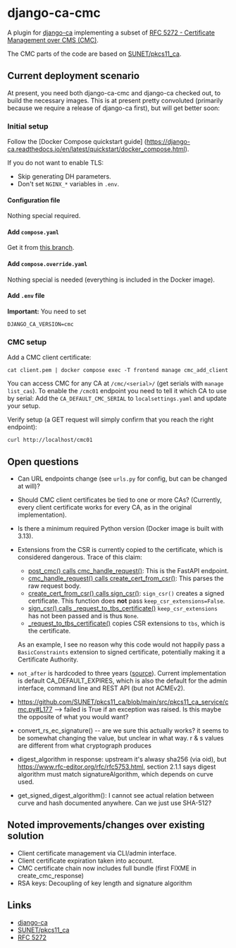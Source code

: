 # django-ca-cmc

A plugin for [django-ca](https://django-ca.readthedocs.io/) implementing a subset of
[RFC 5272 - Certificate Management over CMS (CMC)](https://www.rfc-editor.org/rfc/rfc5272).

The CMC parts of the code are based on [SUNET/pkcs11_ca](https://github.com/SUNET/pkcs11_ca).

## Current deployment scenario

At present, you need both django-ca-cmc and django-ca checked out, to build the necessary images.
This is at present pretty convoluted (primarily because we require a release of django-ca first),
but will get better soon:

### Initial setup

Follow the [Docker Compose quickstart guide]
(https://django-ca.readthedocs.io/en/latest/quickstart/docker_compose.html).

If you do not want to enable TLS:

* Skip generating DH parameters.
* Don't set `NGINX_*` variables in `.env`.

#### Configuration file

Nothing special required.

#### Add `compose.yaml`

Get it from [this branch](https://github.com/mathiasertl/django-ca/tree/feature/eu-0001-cmc-support).

#### Add `compose.override.yaml`

Nothing special is needed (everything is included in the Docker image).

#### Add `.env` file

**Important:** You need to set

```
DJANGO_CA_VERSION=cmc
```

### CMC setup

Add a CMC client certificate:

```
cat client.pem | docker compose exec -T frontend manage cmc_add_client 
```

You can access CMC for any CA at `/cmc/<serial>/` (get serials with `manage list_cas`). To enable the 
`/cmc01` endpoint you need to tell it which CA to use by serial: Add the  `CA_DEFAULT_CMC_SERIAL` to
`localsettings.yaml` and update your setup. 

Verify setup (a GET request will simply confirm that you reach the right endpoint):

```
curl http://localhost/cmc01
```

## Open questions

* Can URL endpoints change (see `urls.py` for config, but can be changed at will)?
* Should CMC client certificates be tied to one or more CAs?
  (Currently, every client certificate works for every CA, as in the original implementation).
* Is there a minimum required Python version (Docker image is built with 3.13).
* Extensions from the CSR is currently copied to the certificate, which is considered dangerous.
  Trace of this claim:
  * [post_cmc() calls cmc_handle_request()](https://github.com/SUNET/pkcs11_ca/blob/main/src/pkcs11_ca_service/main.py#L725):
    This is the FastAPI endpoint.
  * [cmc_handle_request() calls create_cert_from_csr()](https://github.com/SUNET/pkcs11_ca/blob/main/src/pkcs11_ca_service/cmc.py#L397):
    This parses the raw request body.
  * [create_cert_from_csr() calls sign_csr()](https://github.com/SUNET/pkcs11_ca/blob/main/src/pkcs11_ca_service/cmc.py#L86):
    `sign_csr()` creates a signed certificate. This function does **not** pass `keep_csr_extensions=False`.
  * [sign_csr() calls _request_to_tbs_certificate()](https://github.com/SUNET/python_x509_pkcs11/blob/main/src/python_x509_pkcs11/csr.py#L351)
    `keep_csr_extensions` has not been passed and is thus ``None``.
  * [_request_to_tbs_certificate()](https://github.com/SUNET/python_x509_pkcs11/blob/main/src/python_x509_pkcs11/csr.py#L65-L69)
    copies CSR extensions to `tbs`, which is the certificate.
  
  As an example, I see no reason why this code would not happily pass a `BasicConstraints` extension
  to signed certificate, potentially making it a Certificate Authority.
* `not_after` is hardcoded to three years
  ([source](https://github.com/SUNET/python_x509_pkcs11/blob/main/src/python_x509_pkcs11/csr.py#L159)).
  Current implementation is default CA_DEFAULT_EXPIRES, which is also the default for the admin
  interface, command line and REST API (but not ACMEv2).
* https://github.com/SUNET/pkcs11_ca/blob/main/src/pkcs11_ca_service/cmc.py#L177
  --> failed is True if an exception was raised. Is this maybe the opposite of what you would want?
* convert_rs_ec_signature() -- are we sure this actually works? it seems to be somewhat
  changing the value, but unclear in what way. r & s values are different from what cryptograph
  produces
* digest_algorithm in response: upstream it's alwasy sha256 (via oid), but
  https://www.rfc-editor.org/rfc/rfc5753.html, section 2.1.1 says digest algorithm must match
  signatureAlgorithm, which depends on curve used.
* get_signed_digest_algorithm(): I cannot see actual relation between curve and hash documented 
  anywhere. Can we just use SHA-512? 

## Noted improvements/changes over existing solution

* Client certificate management via CLI/admin interface.
* Client certificate expiration taken into account.
* CMC certificate chain now includes full bundle (first FIXME in create_cmc_response)
* RSA keys: Decoupling of key length and signature algorithm

## Links

* [django-ca](https://django-ca.readthedocs.io/en/latest/)
* [SUNET/pkcs11_ca](https://github.com/SUNET/pkcs11_ca)
* [RFC 5272](https://www.rfc-editor.org/rfc/rfc5272)